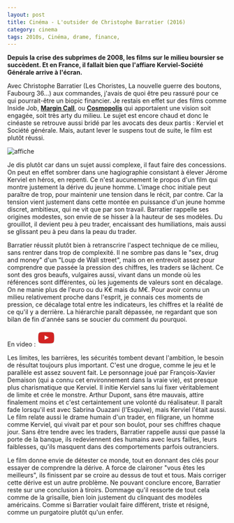 ```yaml
---
layout: post
title: Cinéma - L'outsider de Christophe Barratier (2016)
category: cinema
tags: 2010s, Cinéma, drame, finance, 
---
```

**Depuis la crise des subprimes de 2008, les films sur le milieu boursier se succèdent. Et en France, il fallait bien que l'affiare Kerviel-Société Générale arrive à l'écran.**

Avec Christophe Barratier (Les Choristes, La nouvelle guerre des boutons, Faubourg 36...) aux commandes, j'avais de quoi être peu rassuré pour ce qui pourrait-être un biopic financier. Je restais en effet sur des films comme Inside Job, [**Margin Call**](https://www.cheziceman.fr/2012/margincall/), ou [**Cosmopolis**](https://www.cheziceman.fr/2012/cosmopolis/) qui apportaient une vision soit engagée, soit très arty du milieu. Le sujet est encore chaud et donc le cinéaste se retrouve aussi bridé par les avocats des deux partis : Kerviel et Société générale. Mais, autant lever le suspens tout de suite, le film est plutôt réussi.

![affiche](https://filedn.eu/llqi9IBxlYouGRXYG2xlROb/img/2016/outsider.jpg)

Je dis plutôt car dans un sujet aussi complexe, il faut faire des concessions. On peut en effet sombrer dans une hagiographie consistant à élever Jérome Kerviel en héros, en repenti. Ce n'est aucunement le propos d'un film qui montre justement la dérive du jeune homme. L'image choc initiale peut paraître de trop, pour maintenir une tension dans le récit, par contre. Car la tension vient justement dans cette montée en puissance d'un jeune homme discret, ambitieux, qui ne vit que par son travail. Barratier rappelle ses origines modestes, son envie de se hisser à la hauteur de ses modèles. Du grouillot, il devient peu à peu trader, encaissant des humiliations, mais aussi se glissant peu à peu dans la peau du trader.

Barratier réussit plutôt bien à retranscrire l'aspect technique de ce milieu, sans rentrer dans trop de complexité. Il ne sombre pas dans le "sex, drug and money" d'un "Loup de Wall street", mais on en entrevoit assez pour comprendre que passée la pression des chiffres, les traders se lâchent. Ce sont des gros beaufs, vulgaires aussi, vivant dans un monde où les références sont différentes, où les jugements de valeurs sont en décalage. On ne manie plus de l'euro ou du K€ mais du M€. Pour avoir connu un milieu relativement proche dans l'esprit, je connais ces moments de pression, ce décalage total entre les indicateurs, les chiffres et la réalité de ce qu'il y a derrière. La hiérarchie paraît dépassée, ne regardant que son bilan de fin d'année sans se soucier du comment du pourquoi.

En video : [![video](/images/youtube.png)](https://www.youtube.com/watch?v=7IK8yPysoGI)

Les limites, les barrières, les sécurités tombent devant l'ambition, le besoin de résultat toujours plus important. C'est une drogue, comme le jeu et le parallèle est assez souvent fait. Le personnage joué par François-Xavier Demaison (qui a connu cet environnement dans la vraie vie), est presque plus charismatique que Kerviel. Il initie Kerviel sans lui fixer véritablement de limite et crée le monstre. Arthur Dupont, sans être mauvais, attire finalement moins et c'est certaintement une volonté du réalisateur. Il paraît fade lorsqu'il est avec Sabrina Ouazani (l'Esquive), mais Kerviel l'était aussi. Le film relate aussi le drame humain d'un trader, en filigrane, un homme comme Kerviel, qui vivait par et pour son boulot, pour ses chiffres chaque jour. Sans être tendre avec les traders, Barratier rappelle aussi que passé la porte de la banque, ils redeviennent des humains avec leurs failles, leurs faiblesses, qu'ils masquent dans des comportements parfois outranciers.

Le film donne envie de détester ce monde, tout en donnant des clés pour essayer de comprendre la dérive. A force de claironer "vous êtes les meilleurs", ils finissent par se croire au dessus de tout et tous. Mais corriger cette dérive est un autre problème. Ne pouvant conclure encore, Barratier reste sur une conclusion à tiroirs. Dommage qu'il ressorte de tout cela comme de la grisaille, bien loin justement du clinquant des modèles américains. Comme si Barratier voulait faire différent, triste et résigné, comme un purgatoire plutôt qu'un enfer.
